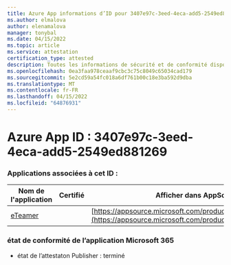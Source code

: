 ```yaml
---
title: Azure App informations d’ID pour 3407e97c-3eed-4eca-add5-2549ed881269
ms.author: elmalova
author: elenamalova
manager: tonybal
ms.date: 04/15/2022
ms.topic: article
ms.service: attestation
certification_type: attested
description: Toutes les informations de sécurité et de conformité disponibles pour 3407e97c-3eed-4eca-add5-2549ed881269.
ms.openlocfilehash: 0ea3faa978ceaaf9cbc3c75c8049c65034cad179
ms.sourcegitcommit: 5e2cd59a54fc018a6df761b00c18e3ba592d9dba
ms.translationtype: MT
ms.contentlocale: fr-FR
ms.lasthandoff: 04/15/2022
ms.locfileid: "64876931"
---
```

# <a name="azure-app-id-3407e97c-3eed-4eca-add5-2549ed881269"></a>Azure App ID : 3407e97c-3eed-4eca-add5-2549ed881269


### <a name="apps-associated-with-this-id"></a>Applications associées à cet ID :
| **Nom de l'application** | **Certifié** | **Afficher dans AppSource** |
|--------------|---------------|-----------------------|
| [eTeamer](../forward/WA200001621.md) |  | [https://appsource.microsoft.com/product/office/WA200001621](https://appsource.microsoft.com/product/office/WA200001621) |

### <a name="microsoft-365-app-compliance-status"></a>état de conformité de l’application Microsoft 365
- état de l’attestaton Publisher : terminé
